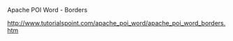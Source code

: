 Apache POI Word - Borders

http://www.tutorialspoint.com/apache_poi_word/apache_poi_word_borders.htm